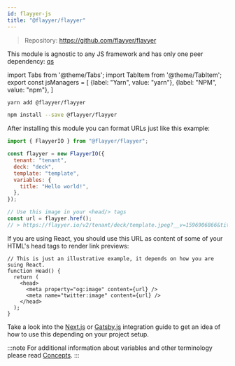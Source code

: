 ```yaml
---
id: flayyer-js
title: "@flayyer/flayyer"
---
```


> Repository: https://github.com/flayyer/flayyer

This module is agnostic to any JS framework and has only one peer dependency: [qs](https://github.com/ljharb/qs)

<!-- MDX variables -->
import Tabs from '@theme/Tabs';
import TabItem from '@theme/TabItem';
export const jsManagers = [
  {label: "Yarn", value: "yarn"},
  {label: "NPM", value: "npm"},
]

<Tabs groupId="js-manager" defaultValue="yarn" values={jsManagers}>
<TabItem value="yarn">

```bash title="Terminal.app"
yarn add @flayyer/flayyer
```

</TabItem>

<TabItem value="npm">

```bash title="Terminal.app"
npm install --save @flayyer/flayyer
```

</TabItem>
</Tabs>

After installing this module you can format URLs just like this example:

```js
import { FlayyerIO } from "@flayyer/flayyer";

const flayyer = new FlayyerIO({
  tenant: "tenant",
  deck: "deck",
  template: "template",
  variables: {
    title: "Hello world!",
  },
});

// Use this image in your <head/> tags
const url = flayyer.href();
// > https://flayyer.io/v2/tenant/deck/template.jpeg?__v=1596906866&title=Hello+world%21
```

If you are using React, you should use this URL as content of some of your HTML's head tags to render link previews:

```tsx
// This is just an illustrative example, it depends on how you are suing React.
function Head() {
  return (
    <head>
      <meta property="og:image" content={url} />
      <meta name="twitter:image" content={url} />
    </head>
  );
}
```

Take a look into the [Next.js](/guides/javascript/nextjs) or [Gatsby.js](/guides/javascript/gatsbyjs) integration guide to get an idea of how to use this depending on your project setup.

:::note
For additional information about variables and other terminology please read [Concepts](/docs/concepts).
:::
